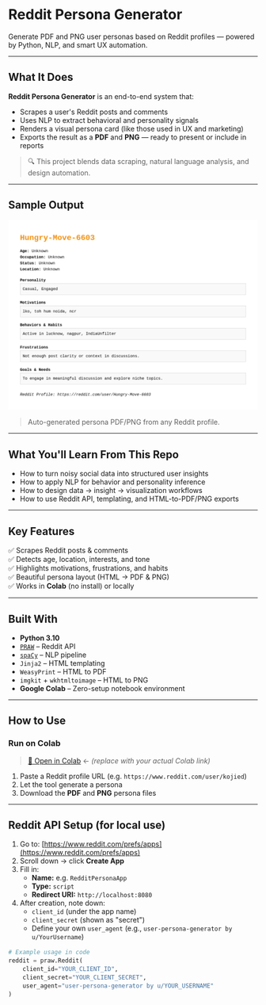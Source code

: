 #  Reddit Persona Generator  
Generate PDF and PNG user personas based on Reddit profiles — powered by Python, NLP, and smart UX automation.

---

##  What It Does

**Reddit Persona Generator** is an end-to-end system that:
- Scrapes a user's Reddit posts and comments
- Uses NLP to extract behavioral and personality signals
- Renders a visual persona card (like those used in UX and marketing)
- Exports the result as a **PDF** and **PNG** — ready to present or include in reports

> 🔍 This project blends data scraping, natural language analysis, and design automation.

---

## Sample Output

<div align="center">
  <img src="sample_output.png" width="600"/>
</div>

> Auto-generated persona PDF/PNG from any Reddit profile.

---

## What You'll Learn From This Repo

- How to turn noisy social data into structured user insights
- How to apply NLP for behavior and personality inference
- How to design data → insight → visualization workflows
- How to use Reddit API, templating, and HTML-to-PDF/PNG exports

---

## Key Features

✅ Scrapes Reddit posts & comments  
✅ Detects age, location, interests, and tone  
✅ Highlights motivations, frustrations, and habits  
✅ Beautiful persona layout (HTML → PDF & PNG)  
✅ Works in **Colab** (no install) or locally

---

## Built With

- **Python 3.10**
- [`PRAW`](https://praw.readthedocs.io/) – Reddit API
- [`spaCy`](https://spacy.io/) – NLP pipeline
- `Jinja2` – HTML templating
- `WeasyPrint` – HTML to PDF
- `imgkit` + `wkhtmltoimage` – HTML to PNG
- **Google Colab** – Zero-setup notebook environment

---

## How to Use

### Run on Colab 

> [🔗 Open in Colab](https://colab.research.google.com/...) ← *(replace with your actual Colab link)*

1. Paste a Reddit profile URL (e.g. `https://www.reddit.com/user/kojied`)
2. Let the tool generate a persona
3. Download the **PDF** and **PNG** persona files

---

## Reddit API Setup (for local use)

1. Go to: [https://www.reddit.com/prefs/apps](https://www.reddit.com/prefs/apps)
2. Scroll down → click **Create App**
3. Fill in:
   - **Name:** e.g. `RedditPersonaApp`
   - **Type:** `script`
   - **Redirect URI:** `http://localhost:8080`
4. After creation, note down:
   - `client_id` (under the app name)
   - `client_secret` (shown as "secret")
   - Define your own `user_agent` (e.g., `user-persona-generator by u/YourUsername`)

```python
# Example usage in code
reddit = praw.Reddit(
    client_id="YOUR_CLIENT_ID",
    client_secret="YOUR_CLIENT_SECRET",
    user_agent="user-persona-generator by u/YOUR_USERNAME"
)
